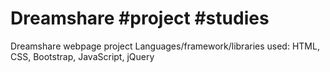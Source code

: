 # Dreamshare #project #studies
Dreamshare webpage project
Languages/framework/libraries used:
HTML, CSS, Bootstrap, JavaScript, jQuery
